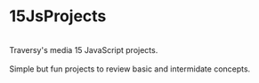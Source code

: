# 15JsProjects</br>
</br>
Traversy's media 15 JavaScript projects.</br>
</br>
Simple but fun projects to review basic and intermidate concepts.</br>

